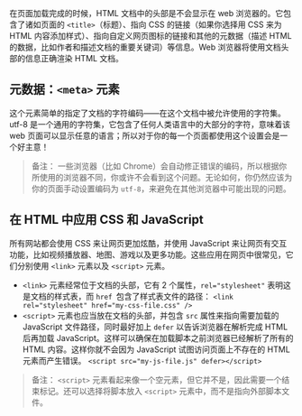 在页面加载完成的时候，HTML 文档中的头部是不会显示在 web 浏览器的。它包含了诸如页面的 `<title>`（标题）、指向 CSS 的链接（如果你选择用 CSS 来为 HTML 内容添加样式）、指向自定义网页图标的链接和其他的元数据（描述 HTML 的数据，比如作者和描述文档的重要关键词）等信息。Web 浏览器将使用文档头部的信息正确渲染 HTML 文档。
## 元数据：`<meta>` 元素
这个元素简单的指定了文档的字符编码——在这个文档中被允许使用的字符集。utf-8 是一个通用的字符集，它包含了任何人类语言中的大部分的字符，意味着该 web 页面可以显示任意的语言；所以对于你的每一个页面都使用这个设置会是一个好主意！
> 备注： 一些浏览器（比如 Chrome）会自动修正错误的编码，所以根据你所使用的浏览器不同，你或许不会看到这个问题。无论如何，你仍然应该为你的页面手动设置编码为 `utf-8`，来避免在其他浏览器中可能出现的问题。
## 在 HTML 中应用 CSS 和 JavaScript
所有网站都会使用 CSS 来让网页更加炫酷，并使用 JavaScript 来让网页有交互功能，比如视频播放器、地图、游戏以及更多功能。这些应用在网页中很常见，它们分别使用 `<link>` 元素以及 `<script>` 元素。
- `<link>` 元素经常位于文档的头部，它有 2 个属性，`rel="stylesheet"` 表明这是文档的样式表，而 `href `包含了样式表文件的路径：
`<link rel="stylesheet" href="my-css-file.css" />`
- `<script>` 元素也应当放在文档的头部，并包含 `src` 属性来指向需要加载的 JavaScript 文件路径，同时最好加上 `defer` 以告诉浏览器在解析完成 HTML 后再加载 JavaScript。这样可以确保在加载脚本之前浏览器已经解析了所有的 HTML 内容。这样你就不会因为 JavaScript 试图访问页面上不存在的 HTML 元素而产生错误。
  `<script src="my-js-file.js" defer></script>`
> 备注： `<script>` 元素看起来像一个空元素，但它并不是，因此需要一个结束标记。还可以选择将脚本放入 `<script>` 元素中，而不是指向外部脚本文件。